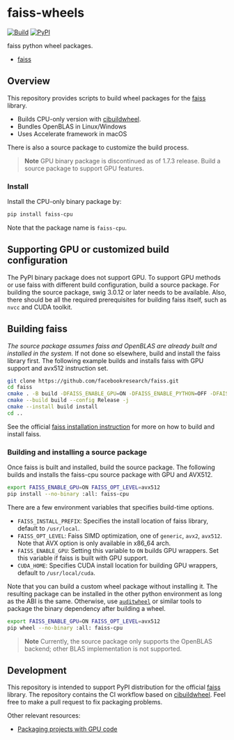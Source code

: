 # faiss-wheels

[![Build](https://github.com/kyamagu/faiss-wheels/actions/workflows/build.yml/badge.svg)](https://github.com/kyamagu/faiss-wheels/actions/workflows/build.yml)
[![PyPI](https://img.shields.io/pypi/v/faiss-cpu?label=faiss-cpu)](https://pypi.org/project/faiss-cpu/)

faiss python wheel packages.

- [faiss](https://github.com/facebookresearch/faiss)

## Overview

This repository provides scripts to build wheel packages for the
[faiss](https://github.com/facebookresearch/faiss) library.

- Builds CPU-only version with [cibuildwheel](https://github.com/pypa/cibuildwheel/).
- Bundles OpenBLAS in Linux/Windows
- Uses Accelerate framework in macOS

There is also a source package to customize the build process.

> **Note**
> GPU binary package is discontinued as of 1.7.3 release. Build a source package to support GPU features.

### Install

Install the CPU-only binary package by:

```bash
pip install faiss-cpu
```

Note that the package name is `faiss-cpu`.

## Supporting GPU or customized build configuration

The PyPI binary package does not support GPU.
To support GPU methods or use faiss with different build configuration, build a source package.
For building the source package, swig 3.0.12 or later needs to be available.
Also, there should be all the required prerequisites for building faiss itself, such as `nvcc` and CUDA toolkit.

## Building faiss

*The source package assumes faiss and OpenBLAS are already built and installed in the system.*
If not done so elsewhere, build and install the faiss library first.
The following example builds and installs faiss with GPU support and avx512 instruction set.

```bash
git clone https://github.com/facebookresearch/faiss.git
cd faiss
cmake . -B build -DFAISS_ENABLE_GPU=ON -DFAISS_ENABLE_PYTHON=OFF -DFAISS_OPT_LEVEL=avx512
cmake --build build --config Release -j
cmake --install build install
cd ..
```

See the official
[faiss installation instruction](https://github.com/facebookresearch/faiss/blob/master/INSTALL.md)
for more on how to build and install faiss.

### Building and installing a source package

Once faiss is built and installed, build the source package.
The following builds and installs the faiss-cpu source package with GPU and AVX512.

```bash
export FAISS_ENABLE_GPU=ON FAISS_OPT_LEVEL=avx512
pip install --no-binary :all: faiss-cpu
```

There are a few environment variables that specifies build-time options.
- `FAISS_INSTALL_PREFIX`: Specifies the install location of faiss library, default to `/usr/local`.
- `FAISS_OPT_LEVEL`: Faiss SIMD optimization, one of `generic`, `avx2`, `avx512`. Note that AVX option is only available in x86_64 arch.
- `FAISS_ENABLE_GPU`: Setting this variable to `ON` builds GPU wrappers. Set this variable if faiss is built with GPU support.
- `CUDA_HOME`: Specifies CUDA install location for building GPU wrappers, default to `/usr/local/cuda`.

Note that you can build a custom wheel package without installing it. The resulting package can be installed in the other python environment as long as the ABI is the same. Otherwise, use [`auditwheel`](https://github.com/pypa/auditwheel) or similar tools to package the binary dependency after building a wheel.

```bash
export FAISS_ENABLE_GPU=ON FAISS_OPT_LEVEL=avx512
pip wheel --no-binary :all: faiss-cpu
```

> **Note**
> Currently, the source package only supports the OpenBLAS backend; other BLAS implementation is not supported.

## Development

This repository is intended to support PyPI distribution for the official [faiss](https://github.com/facebookresearch/faiss) library.
The repository contains the CI workflow based on [cibuildwheel](https://github.com/pypa/cibuildwheel/).
Feel free to make a pull request to fix packaging problems.

Other relevant resources:

- [Packaging projects with GPU code](https://pypackaging-native.github.io/key-issues/gpus/)